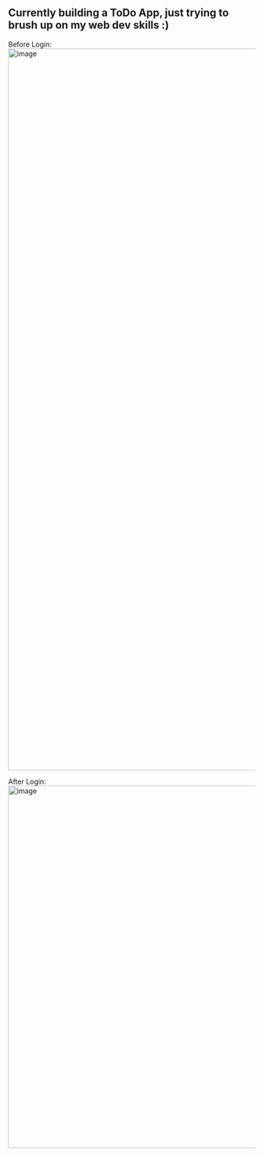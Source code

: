 ## Currently building a ToDo App, just trying to brush up on my web dev skills :) ##

Before Login: 
<img width="1468" alt="image" src="https://github.com/user-attachments/assets/e0b0c1bc-a449-42d1-8b41-a758128346bf" />

After Login:
<img width="737" alt="image" src="https://github.com/user-attachments/assets/7aa4e935-5b9c-47a8-8756-c7fe869994f6" />
